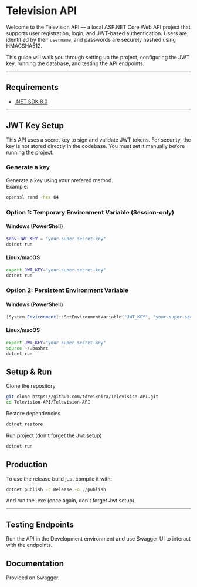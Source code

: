 # Television API

Welcome to the Television API — a local ASP.NET Core Web API project that supports user registration, login, and JWT-based authentication. Users are identified by their `username`, and passwords are securely hashed using HMACSHA512.

This guide will walk you through setting up the project, configuring the JWT key, running the database, and testing the API endpoints.

---

## Requirements

- [.NET SDK 8.0](https://dotnet.microsoft.com/en-us/download/dotnet/8.0)

---

## JWT Key Setup

This API uses a secret key to sign and validate JWT tokens. For security, the key is not stored directly in the codebase. You must set it manually before running the project.

### Generate a key
Generate a key using your prefered method.<br>
Example: 
```bash
openssl rand -hex 64
```

### Option 1: Temporary Environment Variable (Session-only)

#### Windows (PowerShell)

```powershell
$env:JWT_KEY = "your-super-secret-key"
dotnet run
```

#### Linux/macOS

```bash
export JWT_KEY="your-super-secret-key"
dotnet run
```

### Option 2: Persistent Environment Variable

#### Windows (PowerShell)

```powershell
[System.Environment]::SetEnvironmentVariable("JWT_KEY", "your-super-secret-key", "User")
```

#### Linux/macOS

```bash
export JWT_KEY="your-super-secret-key"
source ~/.bashrc
dotnet run
```

## Setup & Run

Clone the repository
```bash
git clone https://github.com/tdteixeira/Television-API.git
cd Television-API/Television-API
```
Restore dependencies
```bash
dotnet restore
```
Run project (don't forget the Jwt setup)
```bash
dotnet run
```

## Production
To use the release build just compile it with:
```bash
dotnet publish -c Release -o ./publish
```
And run the .exe (once again, don't forget Jwt setup)

---

## Testing Endpoints
Run the API in the Development environment and use Swagger UI to interact with the endpoints.

## Documentation
Provided on Swagger.
